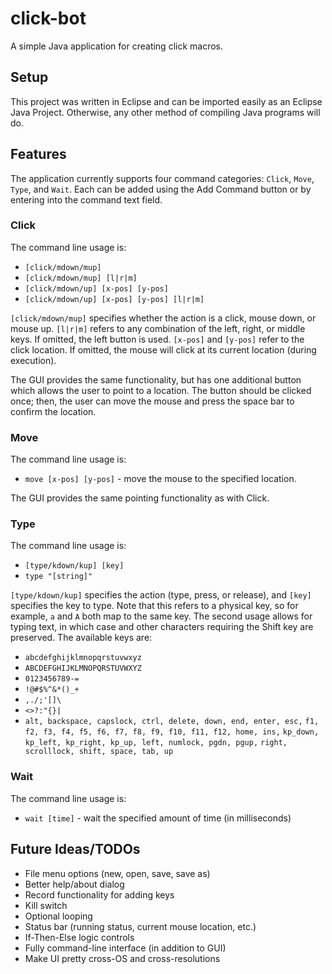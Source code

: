 # click-bot

A simple Java application for creating click macros.

## Setup

This project was written in Eclipse and can be imported easily as an Eclipse
Java Project. Otherwise, any other method of compiling Java programs will do.

## Features

The application currently supports four command categories: `Click`, `Move`,
`Type`, and `Wait`. Each can be added using the Add Command button or by
entering into the command text field.

### Click

The command line usage is:
* `[click/mdown/mup]`
* `[click/mdown/mup] [l|r|m]`
* `[click/mdown/up] [x-pos] [y-pos]`
* `[click/mdown/up] [x-pos] [y-pos] [l|r|m]`

`[click/mdown/mup]` specifies whether the action is a click, mouse down, or
mouse up. `[l|r|m]` refers to any combination of the left, right, or middle
keys. If omitted, the left button is used. `[x-pos]` and `[y-pos]` refer to the
click location. If omitted, the mouse will click at its current location
(during execution).

The GUI provides the same functionality, but has one additional button which
allows the user to point to a location. The button should be clicked once;
then, the user can move the mouse and press the space bar to confirm the
location.

### Move

The command line usage is:
* `move [x-pos] [y-pos]` - move the mouse to the specified location.

The GUI provides the same pointing functionality as with Click.

### Type

The command line usage is:
* `[type/kdown/kup] [key]`
* `type "[string]"`

`[type/kdown/kup]` specifies the action (type, press, or release), and `[key]`
specifies the key to type. Note that this refers to a physical key, so for
example, `a` and `A` both map to the same key. The second usage allows for
typing text, in which case and other characters requiring the Shift key are
preserved. The available keys are:
* `abcdefghijklmnopqrstuvwxyz`
* `ABCDEFGHIJKLMNOPQRSTUVWXYZ`
* `0123456789-=`
* `!@#$%^&*()_+`
* `,./;'[]\`
* `<>?:"{}|`
* `alt, backspace, capslock, ctrl, delete, down, end, enter, esc,`
  `f1, f2, f3, f4, f5, f6, f7, f8, f9, f10, f11, f12, home, ins,`
  `kp_down, kp_left, kp_right, kp_up, left, numlock, pgdn, pgup,`
  `right, scrolllock, shift, space, tab, up`
  
### Wait

The command line usage is:
* `wait [time]` - wait the specified amount of time (in milliseconds)
  
## Future Ideas/TODOs

* File menu options (new, open, save, save as)
* Better help/about dialog
* Record functionality for adding keys
* Kill switch
* Optional looping
* Status bar (running status, current mouse location, etc.)
* If-Then-Else logic controls
* Fully command-line interface (in addition to GUI)
* Make UI pretty cross-OS and cross-resolutions